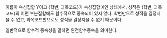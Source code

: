 이름이 속성집합 Y이고 {학번, 과목코드}가 속성집합 X인 상태에서, 성적은 {학번, 과목코드}의 어떤 부분집합에도 함수적으로 종속되어 있지 않다.
학번만으로 성적을 결정지을 수 없고, 과목코드만으로도 성적을 결정지을 수 없기 때문이다.

일반적으로 함수적 종속성을 말하면 완전함수종속을 의미한다.